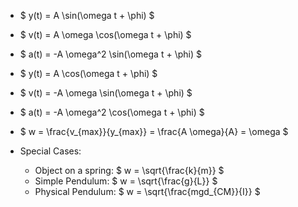 - $ y(t) = A \sin(\omega t + \phi) $
- $ v(t) = A \omega \cos(\omega t + \phi) $
- $ a(t) = -A \omega^2 \sin(\omega t + \phi) $
- $ y(t) = A \cos(\omega t + \phi) $
- $ v(t) = -A \omega \sin(\omega t + \phi) $
- $ a(t) = -A \omega^2 \cos(\omega t + \phi) $
- $ w = \frac{v_{max}}{y_{max}} = \frac{A \omega}{A} = \omega $

- Special Cases:
    - Object on a spring: $ w = \sqrt{\frac{k}{m}} $
    - Simple Pendulum: $ w = \sqrt{\frac{g}{L}} $
    - Physical Pendulum: $ w = \sqrt{\frac{mgd_{CM}}{I}} $